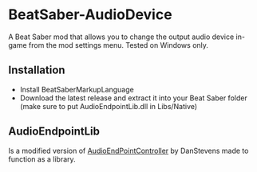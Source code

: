 # BeatSaber-AudioDevice

A Beat Saber mod that allows you to change the output audio device in-game from the mod settings menu.  Tested on Windows only.

## Installation

- Install BeatSaberMarkupLanguage
- Download the latest release and extract it into your Beat Saber folder (make sure to put AudioEndpointLib.dll in Libs/Native)

## AudioEndpointLib

Is a modified version of [AudioEndPointController](https://github.com/DanStevens/AudioEndPointController) by DanStevens made to function as a library.